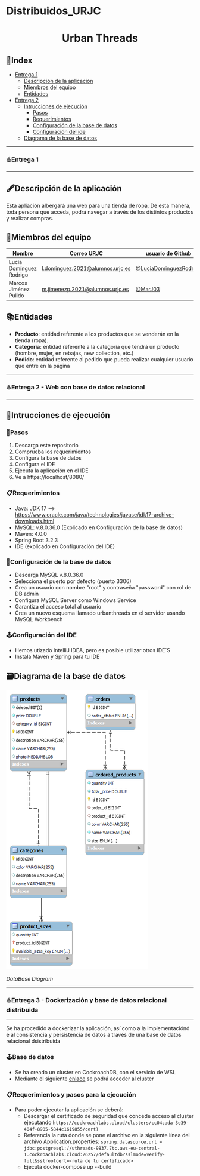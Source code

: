 # Distribuidos_URJC

# <p align="center"> Urban Threads </p>
## 📑Index
- [Entrega 1](entrega-1)
  - [Descripción de la aplicación](descripcon-de-la-aplicacion)
  - [Miembros del equipo](miembros-del-equipo)
  - [Entidades](entidades)
- [Entrega 2](entrega-2)
  - [Intrucciones de ejecución](instrucciones-de-ejecucion)
     - [Pasos](pasos)
     - [Requerimientos](requerimientos)
     - [Configuración de la base de datos](configuracion-de-la-base-de-datos)
     - [Configuración del ide](configuracion-del-ide)
  - [Diagrama de la base de datos](diagrama-de-la-base-de-datos)

***   
### ♨️Entrega 1
***
## 🖋️Descripción de la aplicación
Esta apliación albergará una web para una tienda de ropa. De esta manera, toda persona que acceda, podrá navegar a través de los distintos productos y realizar compras.


## 👷Miembros del equipo
| Nombre | Correo URJC| usuario de Github |
| ------------- | ------------- | ----------- |
| Lucía Domínguez Rodrigo| l.dominguez.2021@alumnos.urjc.es | [@LuciaDominguezRodrigo](https://github.com/LuciaDominguezRodrigo) |
| Marcos Jiménez Pulido  | m.jimenezp.2021@alumnos.urjc.es  | [@MarJ03](https://github.com/MarJ03) |


## 📚Entidades
- **Producto**: entidad referente a los productos que se venderán en la tienda (ropa).
- **Categoria**: entidad referente a la categoría que tendrá un producto (hombre, mujer, en rebajas, new collection, etc.)
- **Pedido**: entidad referente al pedido que pueda realizar cualquier usuario que entre en la página

***   
### ♨️Entrega 2  - Web con base de datos relacional
***

## 🔣Intrucciones de ejecución

### 👟Pasos 
1. Descarga este repositorio
2. Comprueba los requerimientos
3. Configura la base de datos
4. Configura el IDE
5. Ejecuta la aplicación en el IDE
6. Ve a https://localhost/8080/

### 📋Requerimientos
- Java: JDK 17 --> https://www.oracle.com/java/technologies/javase/jdk17-archive-downloads.html
- MySQL: v.8.0.36.0 (Explicado en Configuración de la base de datos)
- Maven: 4.0.0
- Spring Boot 3.2.3
- IDE (explicado en Configuración del IDE)

### 💾Configuración de la base de datos
- Descarga MySQL v.8.0.36.0
- Selecciona el puerto por defecto (puerto 3306)
- Crea un usuario con nombre "root" y contraseña "password" con rol de DB admin
- Configura MySQL Server como Windows Service
- Garantiza el acceso total al usuario
- Crea un nuevo esquema llamado urbanthreads en el servidor usando MySQL Workbench

### 🕹️Configuración del IDE
- Hemos utizado IntelliJ IDEA, pero es posible utilizar otros IDE´S
- Instala Maven y Spring para tu IDE

## 🗃️Diagrama de la base de datos
![ddbbdiagram](bbdd_sql_diagram.png)


*DataBase Diagram*

***   
### ♨️Entrega 3  - Dockerización y base de datos relacional distribuida
***

Se ha procedido a dockerizar la aplicación, así como a la implementaciónd e al consistencia y persistencia de datos a través de una base de datos relacional dsistribuida
### 🕹️Base de datos
- Se ha creado un cluster en CockroachDB, con el servicio de WSL
- Mediante el siguiente [enlace](https://cockroachlabs.cloud/cluster/cc04cada-3e39-404f-8905-5844c1619855/overview) se podrá acceder al cluster

### 📋Requerimientos y pasos para la ejecución
- Para poder ejecutar la aplicación se deberá:
   - Descargar el certificado de seguridad que concede acceso al cluster ejecutando `https://cockroachlabs.cloud/clusters/cc04cada-3e39-404f-8905-5844c1619855/cert)`
   - Referencia la ruta donde se pone el archivo en la siguiente línea del archivo Application.properties: `spring.datasource.url = jdbc:postgresql://uthreads-9837.7tc.aws-eu-central-1.cockroachlabs.cloud:26257/defaultdb?sslmode=verify-full&sslrootcert=<ruta de tu certificado>`
   - Ejecuta docker-compose up --build
  


